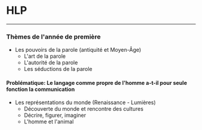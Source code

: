 # HLP
------
### Thèmes de l'année de première

* Les pouvoirs de la parole (antiquité et Moyen-Âge)
    * L'art de la parole
    * L'autorité de la parole
    * Les séductions de la parole
#### **Problématique: Le langage comme propre de l'homme a-t-il pour seule fonction la communication**

* Les représentations du monde (Renaissance - Lumières)
    * Découverte du monde et rencontre des cultures
    * Décrire, figurer, imaginer
    * L'homme et l'animal
